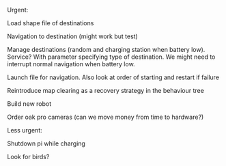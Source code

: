 Urgent:

Load shape file of destinations

Navigation to destination (might work but test)

Manage destinations (random and charging station when battery low). Service? With parameter specifying type of destination. We might need to interrupt normal navigation when battery low.

Launch file for navigation. Also look at order of starting and restart if failure 

Reintroduce map clearing as a recovery strategy in the behaviour tree

Build new robot

Order oak pro cameras (can we move money from time to hardware?)



Less urgent:

Shutdown pi while charging

Look for birds?
